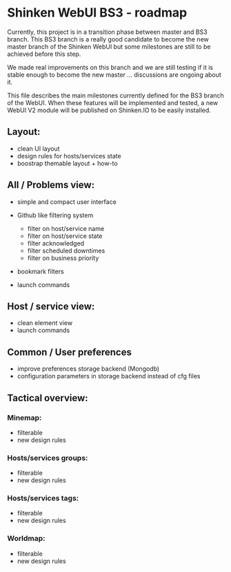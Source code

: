 Shinken WebUI BS3 - roadmap
===========================

Currently, this project is in a transition phase between master and BS3 branch. This BS3 branch is a really good candidate to become the new master branch of the Shinken WebUI but some milestones are still to be achieved before this step.

We made real improvements on this branch and we are still testing if it is stable enough to become the new master ... discussions are ongoing about it.

This file describes the main milestones currently defined for the BS3 branch of the WebUI. When these features will be implemented and tested, a new WebUI V2 module will be published on Shinken.IO to be easily installed.


## Layout:
- clean UI layout
- design rules for hosts/services state
- boostrap themable layout + how-to

## All / Problems view:
- simple and compact user interface
- Github like filtering system

   - filter on host/service name
   - filter on host/service state
   - filter acknowledged
   - filter scheduled downtimes
   - filter on business priority

- bookmark filters
- launch commands

## Host / service view:
- clean element view
- launch commands

## Common / User preferences
- improve preferences storage backend (Mongodb)
- configuration parameters in storage backend instead of cfg files
   
## Tactical overview:

### Minemap:
- filterable
- new design rules

### Hosts/services groups:
- filterable
- new design rules

### Hosts/services tags:
- filterable
- new design rules

### Worldmap:
- filterable
- new design rules

